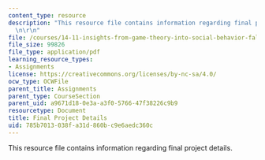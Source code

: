 ```yaml
---
content_type: resource
description: "This resource file contains information regarding final project details.\r\
  \n\r\n"
file: /courses/14-11-insights-from-game-theory-into-social-behavior-fall-2013/785b7013038fa31d860bc9e6aedc360c_MIT14_11F13_Final_Pro_Details.pdf
file_size: 99826
file_type: application/pdf
learning_resource_types:
- Assignments
license: https://creativecommons.org/licenses/by-nc-sa/4.0/
ocw_type: OCWFile
parent_title: Assignments
parent_type: CourseSection
parent_uid: a9671d18-0e3a-a3f0-5766-47f38226c9b9
resourcetype: Document
title: Final Project Details
uid: 785b7013-038f-a31d-860b-c9e6aedc360c
---
```

This resource file contains information regarding final project details.

